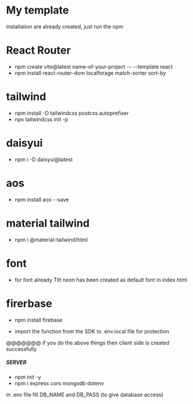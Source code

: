 # My template

installation are already created, just run the npm


# React Router

- npm create vite@latest name-of-your-project -- --template react
- npm install react-router-dom localforage match-sorter sort-by


# tailwind

- npm install -D tailwindcss postcss autoprefixer
- npx tailwindcss init -p


# daisyui
- npm i -D daisyui@latest

# aos
- npm install aos --save

# material tailwind
-  npm i @material-tailwind/html





# font

- for font already Tilt neon has been created as default font in index.html



# firerbase

- npm install firebase

- import the function from the SDK to .env.local file for protection


@@@@@@@
if you do the above things then client side is created successfully







##### SERVER

- npm init -y
- npm i express cors mongodb dotenv


in .env file fill DB_NAME and DB_PASS (to give database access)



